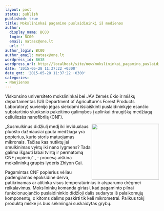 ```yaml
---
layout: post
status: publish
published: true
title: Mokslininkai pagamino puslaidininkį iš medienos
author:
  display_name: BC00
  login: BC00
  email: matasx@one.lt
  url: ''
author_login: BC00
author_email: matasx@one.lt
wordpress_id: 8638
wordpress_url: http://localhost/site/new/mokslininkai_pagamino_puslaidininka_is_medienos/
date: '2015-05-28 11:37:22 +0300'
date_gmt: '2015-05-28 11:37:22 +0300'
categories:
- Naujienos
---
```

<p>
	Viskonsino universiteto mokslininkai bei JAV žemės ūkio ir mi&scaron;kų departamentas (US Department of Agriculture&#39;s Forest Products Laboratory) suvienijo jėgas siekdami i&scaron;siai&scaron;kinti puslaidininkyje esančio substartinio sluoksnio pakeitimo galimybes į aplinkai draugi&scaron;ką medžiagą celiuliozės nanofibrilą (CNF).</p>
<p>
	<img alt="" src="http://technews.lt/userfiles/semiconductorofCNF.jpg" style="width: 220px; height: 183px; float: right;" />&bdquo;Susmulkinus didžiulį medį iki invidualaus pluo&scaron;to dažniausiai gauta medžiaga yra popierius, kurio storis matuojamas mikronais. Tačiau kas nutiktų jei smulkinimas vyktų iki nano lygmens? Tada galima i&scaron;gauti labai tvirtą ir permatomą CNF popierių&ldquo; , - procesą ai&scaron;kina mokslininkų grupės lyderis Zhiyon Cai.</p>
<p>
	Pagamintas CNF popierius vėliau padengiamas epoksidine derva, patikrinamas ar atitinka visus temperatūrinius ir atsparumo drėgmei reikalavimus. Mokslininkų komanda giriasi, kad pagaminto pilnai funkcionuojančio puslaidininkio didžioji dalis sudaryta i&scaron; palaikomųjų komponentų, o kitoms dalims paskirti tik keli mikrometrai. Palikus tokį produktą mi&scaron;ke jis bus sėkmingai suskaidytas grybų.</p>
